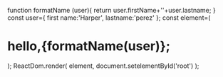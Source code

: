 function formatName (user){
return user.firstName+''+user.lastname;
}
const user={
first name:'Harper',
lastname:'perez'
};
const element=(
<h1>
hello,{formatName(user)};
</h1>
);
ReactDom.render(
element,
document.setelementById('root')
);
